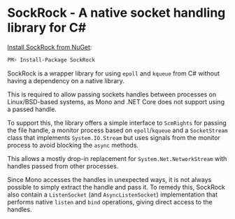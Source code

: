 SockRock - A native socket handling library for C#
==================================================

[Install SockRock from NuGet](https://www.nuget.org/packages/SockRock/):
```bash
PM> Install-Package SockRock
```

SockRock is a wrapper library for using `epoll` and `kqueue` from C# without having a dependency on a native library.

This is required to allow passing sockets handles between processes on Linux/BSD-based systems, as Mono and .NET Core does not support using a passed handle.

To support this, the library offers a simple interface to `ScmRights` for passing the file handle, a monitor process based on `epoll`/`kqueue` and a `SocketStream` class that implements `System.IO.Stream` but uses signals from the monitor process to avoid blocking the `async` methods.

This allows a mostly drop-in replacement for `System.Net.NetworkStream` with handles passed from other processes.

Since Mono accesses the handles in unexpected ways, it is not always possible to simply extract the handle and pass it. To remedy this, SockRock also contain a `ListenSocket` (and `AsyncListenSocket`) implementation that performs native `listen` and `bind` operations, giving direct access to the handles.
